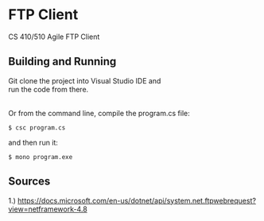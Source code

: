 # FTP Client
CS 410/510 Agile FTP Client 

## Building and Running

Git clone the project into Visual Studio IDE and <br>
run the code from there. <br><br>

Or from the command line, compile the program.cs file:

```
$ csc program.cs
```

and then run it:

```
$ mono program.exe
```

## Sources

1.) https://docs.microsoft.com/en-us/dotnet/api/system.net.ftpwebrequest?view=netframework-4.8 <br>

